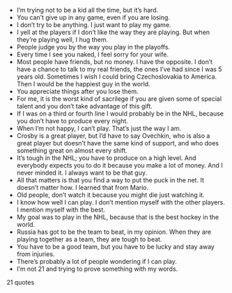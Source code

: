  - I’m trying not to be a kid all the time, but it’s hard.
 - You can’t give up in any game, even if you are losing.
 - I don’t try to be anything. I just want to play my game.
 - I yell at the players if I don’t like the way they are playing. But when they’re playing well, I hug them.
 - People judge you by the way you play in the playoffs.
 - Every time I see you naked, I feel sorry for your wife.
 - Most people have friends, but no money. I have the opposite. I don’t have a chance to talk to my real friends, the ones I’ve had since I was 5 years old. Sometimes I wish I could bring Czechoslovakia to America. Then I would be the happiest guy in the world.
 - You appreciate things after you lose them.
 - For me, it is the worst kind of sacrilege if you are given some of special talent and you don’t take advantage of this gift.
 - If I was on a third or fourth line I would probably be in the NHL, because you don’t have to produce every night.
 - When I’m not happy, I can’t play. That’s just the way I am.
 - Crosby is a great player, but I’d have to say Ovechkin, who is also a great player but doesn’t have the same kind of support, and who does something great on almost every shift.
 - It’s tough in the NHL; you have to produce on a high level. And everybody expects you to do it because you make a lot of money. And I never minded it. I always want to be that guy.
 - All that matters is that you find a way to put the puck in the net. It doesn’t matter how. I learned that from Mario.
 - Old people, don’t watch it because you might die just watching it.
 - I know how well I can play. I don’t mention myself with the other players. I mention myself with the best.
 - My goal was to play in the NHL, because that is the best hockey in the world.
 - Russia has got to be the team to beat, in my opinion. When they are playing together as a team, they are tough to beat.
 - You have to be a good team, but you have to be lucky and stay away from injuries.
 - There’s probably a lot of people wondering if I can play.
 - I’m not 21 and trying to prove something with my words.

21 quotes